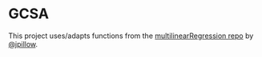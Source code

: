 # GCSA

This project uses/adapts functions from the [multilinearRegression repo](https://github.com/pillowlab/multilinearRegression) by [@jpillow](https://github.com/jpillow).